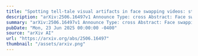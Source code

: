 ```yaml
---
title: "Spotting tell-tale visual artifacts in face swapping videos: strengths and pitfalls of CNN detectors"
description: "arXiv:2506.16497v1 Announce Type: cross Abstract: Face swapping manipulations in video streams represents an increasing threat in remote video communications, due to advances in automated and real-time tools. Recent literature proposes to characterize and exploit visual artifacts introduced in video frames by swapping algorithms when dealing with challenging physical scenes, such as face occlusions. This paper investigates the effectiveness of this approach by benchmarking CNN-based data-driven models on two data corpora (including a newly collected one) and analyzing generalization capabilities with respect to different acquisition sources and swapping algorithms. The results confirm excellent performance of general-purpose CNN architectures when operating within the same data source, but a significant difficulty in robustly characterizing occlusion-based visual cues across datasets. This highlights the need for specialized detection strategies to deal with such artifacts."
summary: "arXiv:2506.16497v1 Announce Type: cross Abstract: Face swapping manipulations in video streams represents an increasing threat in remote video communications, due to advances in automated and real-time tools. Recent literature proposes to characterize and exploit visual artifacts introduced in video frames by swapping algorithms when dealing with challenging physical scenes, such as face occlusions. This paper investigates the effectiveness of this approach by benchmarking CNN-based data-driven models on two data corpora (including a newly collected one) and analyzing generalization capabilities with respect to different acquisition sources and swapping algorithms. The results confirm excellent performance of general-purpose CNN architectures when operating within the same data source, but a significant difficulty in robustly characterizing occlusion-based visual cues across datasets. This highlights the need for specialized detection strategies to deal with such artifacts."
pubDate: "Mon, 23 Jun 2025 00:00:00 -0400"
source: "arXiv AI"
url: "https://arxiv.org/abs/2506.16497"
thumbnail: "/assets/arxiv.png"
---
```


